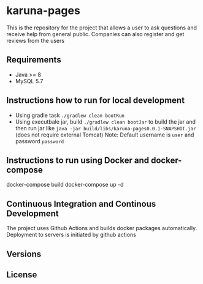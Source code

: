 # karuna-pages
This is the repository for the project that allows a user to ask questions and receive help from general public.
Companies can also register and get reviews from the users

## Requirements
- Java >= 8 
- MySQL 5.7

## Instructions how to run for local development
- Using gradle task `./gradlew clean bootRun` 
- Using executbale jar, build `./gradlew clean bootJar` to build the jar and then run jar like `java -jar build/libs/karuna-pages0.0.1-SNAPSHOT.jar` (does not require external Tomcat)
Note: Default username is `user` and password `password`

## Instructions to run using Docker and docker-compose
docker-compose build
docker-compose up -d

## Continuous Integration and Continous Development
The project uses Github Actions and builds docker packages automatically. Deployment to servers is initiated by github actions 

## Versions

## License
